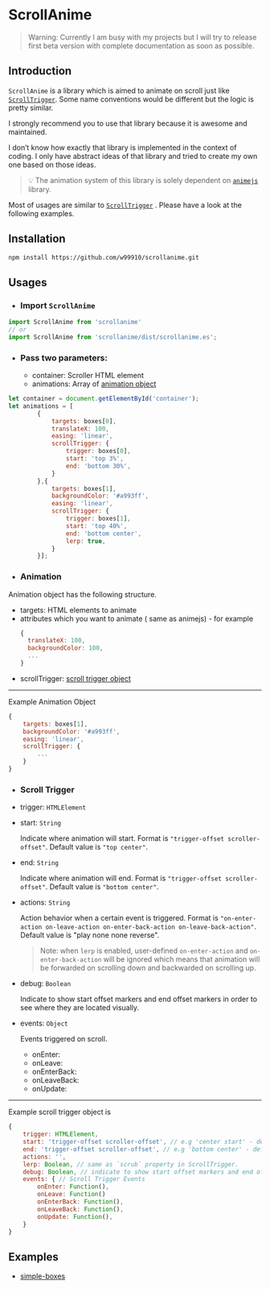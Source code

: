 # ScrollAnime

> Warning: Currently I am busy with my projects but I will try to release first beta version with complete documentation as soon as possible. 

## Introduction

`ScrollAnime` is a library which is aimed to animate on scroll just like [`ScrollTrigger`](https://gsap.com/docs/v3/Plugins/ScrollTrigger/). Some name conventions would be different but the logic is pretty similar. 

I strongly recommend you to use that library because it is awesome and maintained. 

I don’t know how exactly that library is implemented in the context of coding. I only have abstract ideas of that library and tried to create my own one based on those ideas.

> 💡 The animation system of this library is solely dependent on [`animejs`](https://animejs.com/) library.

Most of usages are similar to [`ScrollTrigger`](https://gsap.com/docs/v3/Plugins/ScrollTrigger/) . Please have a look at the following examples.

## Installation

```bash
npm install https://github.com/w99910/scrollanime.git
```

## Usages

- ### Import `ScrollAnime` 
```js
import ScrollAnime from 'scrollanime' 
// or 
import ScrollAnime from 'scrollanime/dist/scrollanime.es';
```

- ### Pass two parameters: 
  - container: Scroller HTML element
  - animations: Array of [animation object](#animation)

```js
let container = document.getElementById('container');
let animations = [
        {
            targets: boxes[0],
            translateX: 100,
            easing: 'linear',
            scrollTrigger: {
                trigger: boxes[0],
                start: 'top 3%',
                end: 'bottom 30%',
            }
        },{
            targets: boxes[1],
            backgroundColor: '#a993ff',
            easing: 'linear',
            scrollTrigger: {
                trigger: boxes[1],
                start: 'top 40%',
                end: 'bottom center',
                lerp: true,
            }
        }];
```
- ### Animation
Animation object has the following structure.
- targets: HTML elements to animate
- attributes which you want to animate ( same as animejs) - for example 
  ```js
  {
    translateX: 100,
    backgroundColor: 100,
    ...
  }
  ```
- scrollTrigger: [scroll trigger object](#scroll-trigger)
---
Example Animation Object
```js
{
    targets: boxes[1],
    backgroundColor: '#a993ff',
    easing: 'linear',
    scrollTrigger: {
        ...
    }
}
```

- ### Scroll Trigger

- trigger: `HTMLElement`
  
- start: `String`

  Indicate where animation will start. 
  Format is `"trigger-offset scroller-offset"`.
  Default value is `"top center"`.

- end: `String`

  Indicate where animation will end. 
  Format is `"trigger-offset scroller-offset"`.
  Default value is `"bottom center"`.

- actions: `String`

  Action behavior when a certain event is triggered. Format is `"on-enter-action on-leave-action on-enter-back-action on-leave-back-action"`. Default value is "play none none reverse".
  > Note: when `lerp` is enabled, user-defined `on-enter-action` and `on-enter-back-action` will be ignored which means that animation will be forwarded on scrolling down and backwarded on scrolling up.

- debug: `Boolean`

  Indicate to show start offset markers and end offset markers in order to see where they are located visually. 

- events: `Object`

  Events triggered on scroll.
  - onEnter: 
  - onLeave: 
  - onEnterBack:
  - onLeaveBack:
  - onUpdate:
---
Example scroll trigger object is
```js
{
    trigger: HTMLElement,
    start: 'trigger-offset scroller-offset', // e.g 'center start' - default value is 'top center',
    end: 'trigger-offset scroller-offset', // e.g 'bottom center' - default value is 'bottom center'
    actions: '',
    lerp: Boolean, // same as `scrub` property in ScrollTrigger.
    debug: Boolean, // indicate to show start offset markers and end offset markers. 
    events: { // Scroll Trigger Events
        onEnter: Function(), 
        onLeave: Function()
        onEnterBack: Function(),
        onLeaveBack: Function(),
        onUpdate: Function(),
    }
}
```

## Examples

- [simple-boxes](./examples/simple-boxes.html)